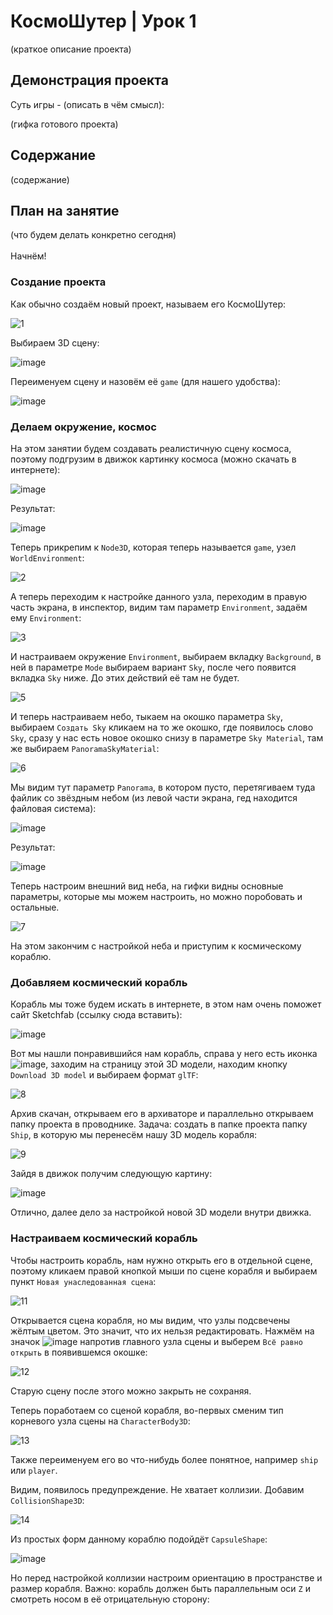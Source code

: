 # КосмоШутер | Урок 1

(краткое описание проекта)

## Демонстрация проекта

Суть игры - (описать в чём смысл): 

(гифка готового проекта)

## Содержание

(содержание)

## План на занятие 

(что будем делать конкретно сегодня)\
\
Начнём!

### Создание проекта

Как обычно создаём новый проект, называем его КосмоШутер:

![1](https://github.com/user-attachments/assets/731f1c13-aa82-4ef9-b9fa-d25410923f92)

Выбираем 3D сцену:

![image](https://github.com/user-attachments/assets/920c1f72-9163-4b65-a885-0960fbc45ec9)

Переименуем сцену и назовём её `game` (для нашего удобства):

![image](https://github.com/user-attachments/assets/fb4f299d-98e2-4888-a921-c98b03c48d93)

### Делаем окружение, космос

На этом занятии будем создавать реалистичную сцену космоса, поэтому подгрузим в движок картинку космоса (можно скачать в интернете):

![image](https://github.com/user-attachments/assets/aa06b9bf-bf5e-4b77-87a2-5269edcb2625)

Результат:

![image](https://github.com/user-attachments/assets/947c1ea7-de07-4678-a29b-3615fa5363c3)

Теперь прикрепим к `Node3D`, которая теперь называется `game`, узел `WorldEnvironment`:

![2](https://github.com/user-attachments/assets/c12bdd76-1fe3-4585-aeec-08212b8f812b)

А теперь переходим к настройке данного узла, переходим в правую часть экрана, в инспектор, видим там параметр `Environment`, задаём ему `Environment`:

![3](https://github.com/user-attachments/assets/95136982-3c88-4dbb-9874-0a46dff9b3d3)

И настраиваем окружение `Environment`, выбираем вкладку `Background`, в ней в параметре `Mode` выбираем вариант `Sky`, после чего появится вкладка `Sky` ниже. До этих действий её там не будет.

![5](https://github.com/user-attachments/assets/478ac670-1272-4654-873b-45bf2fcfe21b)

И теперь настраиваем небо, тыкаем на окошко параметра `Sky`, выбираем `Создать Sky` кликаем на то же окошко, где появилось слово `Sky`, сразу у нас есть новое окошко снизу в параметре `Sky Material`, там же выбираем `PanoramaSkyMaterial`:

![6](https://github.com/user-attachments/assets/807c3471-6221-4f29-92c3-029f96e2d950)

Мы видим тут параметр `Panorama`, в котором пусто, перетягиваем туда файлик со звёздным небом (из левой части экрана, гед находится файловая система):

![image](https://github.com/user-attachments/assets/50e4abb7-529f-4d83-9445-17e73c119ff4)

Результат:

![image](https://github.com/user-attachments/assets/a88cec3e-8219-42c2-9c9b-162993973a4c)

Теперь настроим внешний вид неба, на гифки видны основные параметры, которые мы можем настроить, но можно поробовать и остальные.

![7](https://github.com/user-attachments/assets/8ed0c38e-3204-4290-9e90-ca5c234e42ee)

На этом закончим с настройкой неба и приступим к космическому кораблю.

### Добавляем космический корабль

Корабль мы тоже будем искать в интернете, в этом нам очень поможет сайт Sketchfab (ссылку сюда вставить):

![image](https://github.com/user-attachments/assets/d125944f-6f01-437d-8d3d-202f3b5cd7e9)

Вот мы нашли понравившийся нам корабль, справа у него есть иконка ![image](https://github.com/user-attachments/assets/82be4ecc-6c83-428c-b000-f42bc335343e), заходим на страницу этой 3D модели, находим кнопку `Download 3D model` и выбираем формат `glTF`:

![8](https://github.com/user-attachments/assets/defc2ade-d700-45bf-9055-0e3a405102b6)

Архив скачан, открываем его в архиваторе и параллельно открываем папку проекта в проводнике. Задача: создать в папке проекта папку `Ship`, в которую мы перенесём нашу 3D модель корабля:

![9](https://github.com/user-attachments/assets/c8871497-126f-4c45-9fb0-0bce1cb07b36)

Зайдя в движок получим следующую картину:

![image](https://github.com/user-attachments/assets/0a9fb66d-b3e1-4a20-b512-a14600061a09)

Отлично, далее дело за настройкой новой 3D модели внутри движка.

### Настраиваем космический корабль

Чтобы настроить корабль, нам нужно открыть его в отдельной сцене, поэтому кликаем правой кнопкой мыши по сцене корабля и выбираем пункт `Новая унаследованная сцена`:

![11](https://github.com/user-attachments/assets/526b5f9f-155a-41f1-b554-8aed557b7929)

Открывается сцена корабля, но мы видим, что узлы подсвечены жёлтым цветом. Это значит, что их нельзя редактировать. Нажмём на значок ![image](https://github.com/user-attachments/assets/01d20b94-4344-4544-aee1-15a6819d29f8) напротив главного узла сцены и выберем `Всё равно открыть` в появившемся окошке:

![12](https://github.com/user-attachments/assets/5f945317-cd76-45ad-bf74-e12c84993237)

Старую сцену после этого можно закрыть не сохраняя.

Теперь поработаем со сценой корабля, во-первых сменим тип корневого узла сцены на `CharacterBody3D`:

![13](https://github.com/user-attachments/assets/f713fdb3-b246-4d2e-9d9b-ed5d0407d9c3)

Также переименуем его во что-нибудь более понятное, например `ship` или `player`.

Видим, появилось предупреждение. Не хватает коллизии. Добавим `CollisionShape3D`:

![14](https://github.com/user-attachments/assets/2f3c44d5-cd6c-458c-a9fc-dcbbcc650df5)

Из простых форм данному кораблю подойдёт `CapsuleShape`:

![image](https://github.com/user-attachments/assets/aee3a0b7-7290-4f6a-a3cf-700cf99ee295)

Но перед настройкой коллизии настроим ориентацию в пространстве и размер корабля. Важно: корабль должен быть параллельным оси `Z` и смотреть носом в её отрицательную сторону:


